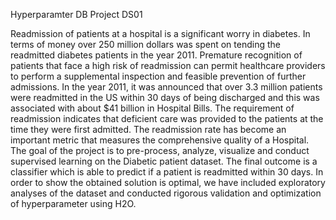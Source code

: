 Hyperparamter DB Project DS01

Readmission of patients at a hospital is a significant worry in diabetes. In terms of money over 250 million dollars was spent on tending the readmitted diabetes patients in the year 2011. Premature recognition of patients that face a high risk of readmission can permit healthcare providers to perform a supplemental inspection and feasible prevention of further admissions. In the year 2011, it was announced that over 3.3 million patients were readmitted in the US within 30 days of being discharged and this was associated with about $41 billion in Hospital Bills. The requirement of readmission indicates that deficient care was provided to the patients at the time they were first admitted. The readmission rate has become an important metric that measures the comprehensive quality of a Hospital. The goal of the project is to pre-process, analyze, visualize and conduct supervised learning on the Diabetic patient dataset. The final outcome is a classifier which is able to predict if a patient is readmitted within 30 days. In order to show the obtained solution is optimal, we have included exploratory analyses of the dataset and conducted rigorous validation and optimization of hyperparameter using H2O.
